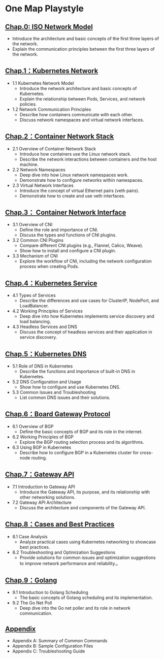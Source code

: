 # One Map Playstyle

## [Chap.0: ISO Network Model](docs/00-chapter_0.md)

- Introduce the architecture and basic concepts of the first three layers of the network.
- Explain the communication principles between the first three layers of the network.

## [Chap.1：Kubernetes Network](docs/01-chapter_1.md)

- 1.1 Kubernetes Network Model
  - Introduce the network architecture and basic concepts of Kubernetes.
  - Explain the relationship between Pods, Services, and network policies.
- 1.2 Network Communication Principles
  - Describe how containers communicate with each other.
  - Discuss network namespaces and virtual network interfaces.

## [Chap.2：Container Network Stack](docs/02-chapter_2.md)

- 2.1 Overview of Container Network Stack
  - Introduce how containers use the Linux network stack.
  - Describe the network interactions between containers and the host machine.
- 2.2 Network Namespaces
  - Deep dive into how Linux network namespaces work.
  - Demonstrate how to configure networks within namespaces.
- 2.3 Virtual Network Interfaces
  - Introduce the concept of virtual Ethernet pairs (veth pairs).
  - Demonstrate how to create and use veth interfaces.

## [Chap.3： Container Network Interface](docs/03-chapter_3.md)

- 3.1 Overview of CNI
  - Define the role and importance of CNI.
  - Discuss the types and functions of CNI plugins.
- 3.2 Common CNI Plugins
  - Compare different CNI plugins (e.g., Flannel, Calico, Weave).
  - Show how to install and configure a CNI plugin.
- 3.3 Mechanism of CNI
  - Explore the workflow of CNI, including the network configuration process when creating Pods.

## [Chap.4：Kubernetes Service](docs/04-chapter_4.md)

- 4.1 Types of Services
  - Describe the differences and use cases for ClusterIP, NodePort, and LoadBalancer.
- 4.2 Working Principles of Services
  - Deep dive into how Kubernetes implements service discovery and load balancing.
- 4.3 Headless Services and DNS
  - Discuss the concept of headless services and their application in service discovery.

## [Chap.5：Kubernetes DNS](docs/05-chapter_5.md)

- 5.1 Role of DNS in Kubernetes
  - Describe the functions and importance of built-in DNS in Kubernetes.
- 5.2 DNS Configuration and Usage
  - Show how to configure and use Kubernetes DNS.
- 5.3 Common Issues and Troubleshooting
  - List common DNS issues and their solutions.

## [Chap.6：Board Gateway Protocol](docs/06-chapter_6.md)

- 6.1 Overview of BGP
  - Define the basic concepts of BGP and its role in the internet.
- 6.2 Working Principles of BGP
  - Explore the BGP routing selection process and its algorithms.
- 6.3 Using BGP in Kubernetes
  - Describe how to configure BGP in a Kubernetes cluster for cross-node routing.

## [Chap.7：Gateway API](docs/07-chapter_7.md)

- 7.1 Introduction to Gateway API
  - Introduce the Gateway API, its purpose, and its relationship with other networking solutions.
- 7.2 Gateway API Architecture
  - Discuss the architecture and components of the Gateway API.

## [Chap.8：Cases and Best Practices](docs/08-chapter_8.md)

- 8.1 Case Analysis
  - Analyze practical cases using Kubernetes networking to showcase best practices.
- 8.2 Troubleshooting and Optimization Suggestions
  - Provide solutions for common issues and optimization suggestions to improve network performance and reliability.。

## [Chap.9：Golang](docs/09-chapter_9.md)

- 9.1 Introduction to Golang Scheduling
  - The basic concepts of Golang scheduling and its implementation.
- 9.2 The Go Net Poll
  - Deep dive into the Go net poller and its role in network communication.

## [Appendix](docs/appendix.md)

- Appendix A: Summary of Common Commands
- Appendix B: Sample Configuration Files
- Appendix C: Troubleshooting Guide
